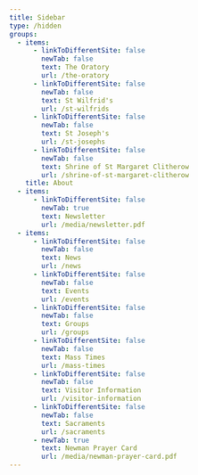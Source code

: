 ```yaml
---
title: Sidebar
type: /hidden
groups:
  - items:
      - linkToDifferentSite: false
        newTab: false
        text: The Oratory
        url: /the-oratory
      - linkToDifferentSite: false
        newTab: false
        text: St Wilfrid's
        url: /st-wilfrids
      - linkToDifferentSite: false
        newTab: false
        text: St Joseph's
        url: /st-josephs
      - linkToDifferentSite: false
        newTab: false
        text: Shrine of St Margaret Clitherow
        url: /shrine-of-st-margaret-clitherow
    title: About
  - items:
      - linkToDifferentSite: false
        newTab: true
        text: Newsletter
        url: /media/newsletter.pdf
  - items:
      - linkToDifferentSite: false
        newTab: false
        text: News
        url: /news
      - linkToDifferentSite: false
        newTab: false
        text: Events
        url: /events
      - linkToDifferentSite: false
        newTab: false
        text: Groups
        url: /groups
      - linkToDifferentSite: false
        newTab: false
        text: Mass Times
        url: /mass-times
      - linkToDifferentSite: false
        newTab: false
        text: Visitor Information
        url: /visitor-information
      - linkToDifferentSite: false
        newTab: false
        text: Sacraments
        url: /sacraments
      - newTab: true
        text: Newman Prayer Card
        url: /media/newman-prayer-card.pdf
---
```


